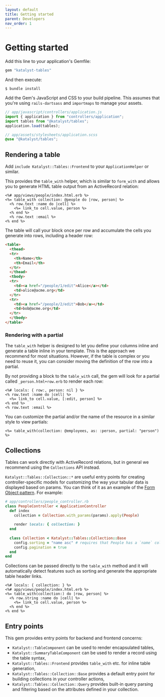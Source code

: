 ```yaml
---
layout: default
title: Getting started
parent: Developers
nav_order: 1
---
```


# Getting started

Add this line to your application's Gemfile:

```ruby
gem "katalyst-tables" 
```

And then execute:

    $ bundle install

Add the Gem's JavaScript and CSS to your build pipeline. This assumes that you're using `rails-dartsass` and 
`importmaps` to manage your assets.

```javascript
// app/javascript/controllers/application.js
import { application } from "controllers/application";
import tables from "@katalyst/tables";
application.load(tables);
```

```scss
// app/assets/stylesheets/application.scss
@use "@katalyst/tables";
```

## Rendering a table

Add `include Katalyst::Tables::Frontend` to your `ApplicationHelper` or similar.

This provides the `table_with` helper, which is similar to `form_with` and allows you to generate HTML table output 
from an ActiveRecord relation:

```erb
<%# app/views/people/index.html.erb %>
<%= table_with collection: @people do |row, person| %>
  <% row.text :name do |cell| %>
    <%= link_to cell.value, person %>
  <% end %>
  <% row.text :email %>
<% end %>
```

The table will call your block once per row and accumulate the cells you generate into rows, including a header row:

```html
<table>
  <thead>
  <tr>
    <th>Name</th>
    <th>Email</th>
  </tr>
  </thead>
  <tbody>
  <tr>
    <td><a href="/people/1/edit">Alice</a></td>
    <td>alice@acme.org</td>
  </tr>
  <tr>
    <td><a href="/people/2/edit">Bob</a></td>
    <td>bob@acme.org</td>
  </tr>
  </tbody>
</table>
```

### Rendering with a partial

The `table_with` helper is designed to let you define your columns inline and generate a table inline in your 
template. This is the approach we recommend for most situations. However, if the table is complex or you need to 
reuse it, you can consider moving the definition of the row into a partial.

By not providing a block to the `table_with` call, the gem will look for a partial called `_person.html+row.erb` to 
render each row:

```erb
<%# locals: { row:, person: nil } %>
<% row.text :name do |cell| %>
  <%= link_to cell.value, [:edit, person] %>
<% end %>
<% row.text :email %>
```

You can customize the partial and/or the name of the resource in a similar style to view partials:

```erb
<%= table_with(collection: @employees, as: :person, partial: "person") %>
```

## Collections

Tables can work directly with ActiveRecord relations, but in general we recommend using the `Collections` API instead.

`Katalyst::Tables::Collection::*` are useful entry points for creating controller-specific models for customizing 
the way your tabular data is displayed based on params. You can think of it as an example of the [Form Object 
pattern](https://thoughtbot.com/blog/activemodel-form-objects). For example:

```ruby
# app/controllers/people_controller.rb
class PeopleController < ApplicationController
  def index
    collection = Collection.with_params(params).apply(People)
    
    render locals: { collection: }
  end
  
  class Collection < Katalyst::Tables::Collection::Base
    config.sorting = "name asc" # requires that People has a `name` column
    config.pagination = true
  end
end
```

Collections can be passed directly to the `table_with` method and it will automatically detect features such as 
sorting and generate the appropriate table header links.

```erb
<%# locals: { collection: } %>
<%# app/views/people/index.html.erb %>
<%= table_with(collection:) do |row, person| %>
  <% row.string :name do |cell| %>
    <%= link_to cell.value, person %>
  <% end %>
<% end %>
```

## Entry points

This gem provides entry points for backend and frontend concerns:
* `Katalyst::TableComponent` can be used to render encapsulated tables,
* `Katalyst::SummaryTableComponent` can be used to render a record using the table syntax,
* `Katalyst::Tables::Frontend` provides `table_with` etc. for inline table generation,
* `Katalyst::Tables::Collection::Base` provides a default entry point for building collections in your controller
  actions,
* `Katalyst::Tables::Collection::Query` provides built-in query parsing and filtering based on the attributes 
  defined in your collection.
